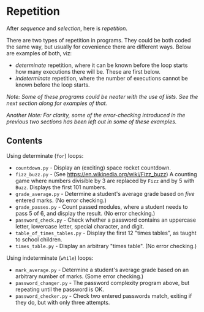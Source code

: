 # Repetition

After _sequence_ and _selection_, here is _repetition_.

There are two types of repetition in programs. They could be both coded the same way, but usually
for covenience there are different ways. Below are examples of both, viz:

- _determinate_ repetition, where it can be known before the loop starts how many executions there will be. These are
first below.
- _indeterminate_ repetition, where the number of executions cannot be known before the loop starts.

_Note: Some of these programs could be neater with the use of lists. See the next section along for examples
of that._

_Another Note: For clarity, some of the error-checking introduced in the previous two sections has been left out in
some of these examples._

## Contents

Using determinate (`for`) loops:

- `countdown.py` - Display an (exciting) space rocket countdown.
- `fizz_buzz.py` - (See https://en.wikipedia.org/wiki/Fizz_buzz) A counting game where numbers divisible by 3 are replaced
by `Fizz` and by 5 with `Buzz`. Displays the first 101 numbers.
- `grade_average.py` - Determine a student's average grade based on _five_ entered marks. (No error checking.)
- `grade_passes.py` - Count passed modules, where a student needs to pass 5 of 6, and display the result. (No error checking.)
- `password_check.py` - Check whether a password contains an uppercase letter, lowercase letter, special character, and digit.
- `table_of_times_tables.py` - Display the first 12 "times tables", as taught to school children.
- `times_table.py` - Display an arbitrary "times table". (No error checking.)

Using indeterminate (`while`) loops:

- `mark_average.py` - Determine a student's average grade based on an arbitrary number of marks. (Some error checking.)
- `password_changer.py` - The password complexity program above, but repeating until the password is OK.
- `password_checker.py` - Check two entered passwords match, exiting if they do, but with only three attempts.
